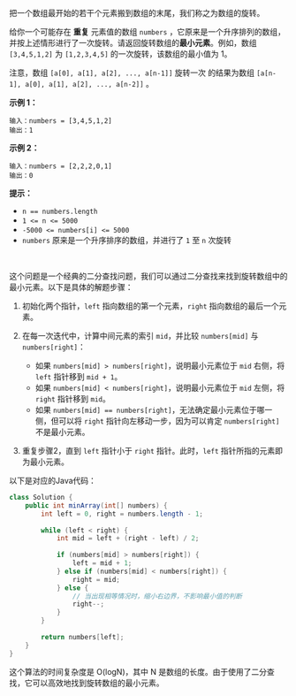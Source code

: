 把一个数组最开始的若干个元素搬到数组的末尾，我们称之为数组的旋转。

给你一个可能存在 **重复** 元素值的数组 `numbers` ，它原来是一个升序排列的数组，并按上述情形进行了一次旋转。请返回旋转数组的**最小元素**。例如，数组 `[3,4,5,1,2]` 为 `[1,2,3,4,5]` 的一次旋转，该数组的最小值为 1。  

注意，数组 `[a[0], a[1], a[2], ..., a[n-1]]` 旋转一次 的结果为数组 `[a[n-1], a[0], a[1], a[2], ..., a[n-2]]` 。

 

**示例 1：**

```
输入：numbers = [3,4,5,1,2]
输出：1
```

**示例 2：**

```
输入：numbers = [2,2,2,0,1]
输出：0
```

 

**提示：**

- `n == numbers.length`
- `1 <= n <= 5000`
- `-5000 <= numbers[i] <= 5000`
- `numbers` 原来是一个升序排序的数组，并进行了 `1` 至 `n` 次旋转         

​                  





这个问题是一个经典的二分查找问题，我们可以通过二分查找来找到旋转数组中的最小元素。以下是具体的解题步骤：

1. 初始化两个指针，`left` 指向数组的第一个元素，`right` 指向数组的最后一个元素。

2. 在每一次迭代中，计算中间元素的索引 `mid`，并比较 `numbers[mid]` 与 `numbers[right]`：
   - 如果 `numbers[mid] > numbers[right]`，说明最小元素位于 `mid` 右侧，将 `left` 指针移到 `mid + 1`。
   - 如果 `numbers[mid] < numbers[right]`，说明最小元素位于 `mid` 左侧，将 `right` 指针移到 `mid`。
   - 如果 `numbers[mid] == numbers[right]`，无法确定最小元素位于哪一侧，但可以将 `right` 指针向左移动一步，因为可以肯定 `numbers[right]` 不是最小元素。

3. 重复步骤2，直到 `left` 指针小于 `right` 指针。此时，`left` 指针所指的元素即为最小元素。

以下是对应的Java代码：

```java
class Solution {
    public int minArray(int[] numbers) {
        int left = 0, right = numbers.length - 1;
        
        while (left < right) {
            int mid = left + (right - left) / 2;
            
            if (numbers[mid] > numbers[right]) {
                left = mid + 1;
            } else if (numbers[mid] < numbers[right]) {
                right = mid;
            } else {
                // 当出现相等情况时，缩小右边界，不影响最小值的判断
                right--;
            }
        }
        
        return numbers[left];
    }
}
```

这个算法的时间复杂度是 O(logN)，其中 N 是数组的长度。由于使用了二分查找，它可以高效地找到旋转数组的最小元素。